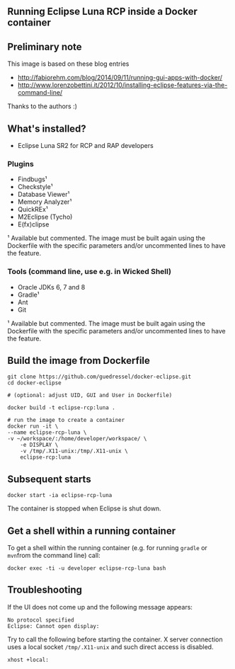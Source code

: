 Running Eclipse Luna RCP inside a Docker container
--------------------------------------------------

## Preliminary note

This image is based on these blog entries

* http://fabiorehm.com/blog/2014/09/11/running-gui-apps-with-docker/
* http://www.lorenzobettini.it/2012/10/installing-eclipse-features-via-the-command-line/

Thanks to the authors :)

## What's installed?

* Eclipse Luna SR2 for RCP and RAP developers

### Plugins

 * Findbugs¹
 * Checkstyle¹
 * Database Viewer¹
 * Memory Analyzer¹
 * QuickREx¹
 * M2Eclipse (Tycho)
 * E(fx)clipse

 ¹ Available but commented. The image must be built again using the Dockerfile with the specific parameters and/or uncommented lines to have the feature.

### Tools (command line, use e.g. in Wicked Shell)

 * Oracle JDKs 6, 7 and 8
 * Gradle¹
 * Ant
 * Git

¹ Available but commented. The image must be built again using the Dockerfile with the specific parameters and/or uncommented lines to have the feature.

## Build the image from Dockerfile

    git clone https://github.com/guedressel/docker-eclipse.git
    cd docker-eclipse

    # (optional: adjust UID, GUI and User in Dockerfile)

    docker build -t eclipse-rcp:luna .

    # run the image to create a container
    docker run -it \
	--name eclipse-rcp-luna \
	-v ~/workspace/:/home/developer/workspace/ \
        -e DISPLAY \
        -v /tmp/.X11-unix:/tmp/.X11-unix \
        eclipse-rcp:luna

## Subsequent starts

    docker start -ia eclipse-rcp-luna

The container is stopped when Eclipse is shut down.

## Get a shell within a running container

To get a shell within the running container (e.g. for running `gradle` or `mvn`from the command line) call:

    docker exec -ti -u developer eclipse-rcp-luna bash

## Troubleshooting

If the UI does not come up and the following message appears:

    No protocol specified
    Eclipse: Cannot open display:

Try to call the following before starting the container. X server connection uses a local socket `/tmp/.X11-unix` and such direct access is disabled.

    xhost +local:
